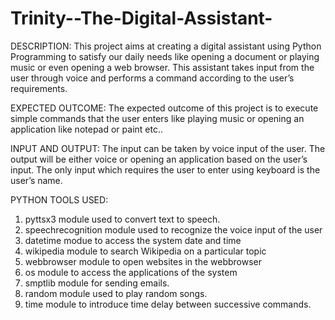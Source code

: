# Trinity--The-Digital-Assistant-

DESCRIPTION: This project aims at creating a digital assistant using Python Programming to satisfy our daily needs like opening a document or playing music or even opening a web browser. This assistant takes input from the user through voice and performs a command according to the user’s requirements.

EXPECTED OUTCOME: The expected outcome of this project is to execute simple commands that the user enters like playing music or opening an application like notepad or paint etc..

INPUT AND OUTPUT: The input can be taken by voice input of the user. The output will be either voice or opening an application based on the user’s input. The only input which requires the user to enter using keyboard is the user’s name.

PYTHON TOOLS USED:
1.	pyttsx3 module used to convert text to speech.
2.	speechrecognition module used to recognize the voice input of the user
3.	datetime modue to access the system date and time
4.	wikipedia module to search Wikipedia on a particular topic
5.	webbrowser module to  open websites in the webbrowser
6.	os module to access the applications of the system
7.	smptlib module for sending emails.
8.	random module used to play random songs.
9.	time module to introduce time delay between successive commands.

